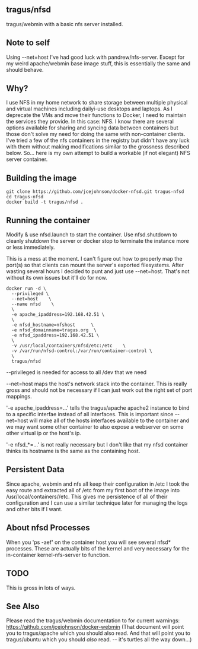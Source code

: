 ## tragus/nfsd
tragus/webmin with a basic nfs server installed.

## Note to self

Using --net=host I've had good luck with pandrew/nfs-server.
Except for my weird apache/webmin base image stuff, this is essentially the
same and should behave.

## Why?

I use NFS in my home network to share storage between multiple physical and
virtual machines including dailyi-use desktops and laptops. As I deprecate the
VMs and move their functions to Docker, I need to maintain the services they
provide. In this case: NFS. I know there are several options available for
sharing and syncing data between containers but those don't solve my need for
doing the same with non-container clients. I've tried a few of the nfs
containers in the registry but didn't have any luck with them without making
modifications similar to the grossness described below. So... here is my own
attempt to build a workable (if not elegant) NFS server container.

## Building the image

```
git clone https://github.com/jcejohnson/docker-nfsd.git tragus-nfsd
cd tragus-nfsd
docker build -t tragus/nfsd .
```

## Running the container

Modify & use nfsd.launch to start the container. Use nfsd.shutdown to cleanly
shutdown the server or docker stop to terminate the instance more or less
immediately.

This is a mess at the moment. I can't figure out how to properly map the port(s)
so that clients can mount the server's exported filesystems. After wasting
several hours I decided to punt and just use --net=host. That's not without its
own issues but it'll do for now.

```
docker run -d \
  --privileged \
  --net=host    \
  --name nfsd    \
  \
  -e apache_ipaddress=192.168.42.51 \
  \
  -e nfsd_hostname=nfshost      \
  -e nfsd_domainname=tragus.org  \
  -e nfsd_ipaddress=192.168.42.51 \
  \
  -v /usr/local/containers/nfsd/etc:/etc    \
  -v /var/run/nfsd-control:/var/run/container-control \
  \
  tragus/nfsd
```

--privileged is needed for access to all /dev that we need

--net=host maps the host's network stack into the container. This is really
gross and should not be necessary if I can just work out the right set of
port mappings.

'-e apache_ipaddress=...' tells the tragus/apache apache2 instance to bind to
a specific interfae instead of all interfaces. This is important since
--net=host will make all of the hosts interfaces available to the container
and we may want some other container to also expose a webserver on some other
virtual ip or the host's ip.

'-e nfsd_*=...' is not really necessary but I don't like that my nfsd container
thinks its hostname is the same as the containing host.

## Persistent Data

Since apache, webmin and nfs all keep their configuration in /etc I took the
easy route and extracted all of /etc from my first boot of the image into
/usr/local/containers/<containername>/etc. This gives me persistence of all
of their configuration and I can use a similar technique later for managing
the logs and other bits if I want.

## About nfsd Processes

When you 'ps -aef' on the container host you will see several nfsd* processes.
These are actually bits of the kernel and very necessary for the in-container
kernel-nfs-server to function.

## TODO

This is gross in lots of ways.

## See Also
Please read the tragus/webmin documentation to for current warnings:
https://github.com/jcejohnson/docker-webmin
(That document will point you to tragus/apache which you should also read. And
that will point you to tragus/ubuntu which you should *also* read. -- it's
turtles all the way down...)
